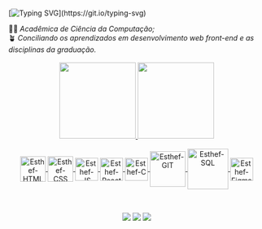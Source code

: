 
<br>

[![Typing SVG](https://readme-typing-svg.herokuapp.com?font=Poppins&weight=200&size=30&duration=6000&pause=1000&color=5C7087&width=435&lines=Ol%C3%A1%2C+eu+sou+a+Esth%C3%A9fani!;Hello%2C+I'm+Esth%C3%A9fani!)](https://git.io/typing-svg)
<!--Para centralizar: &center=true&vCenter=true&width=1000&-->
<div>
👩‍💻 <em>Acadêmica de Ciência da Computação; </em></div>
🪴 <em>Conciliando os aprendizados em desenvolvimento web front-end e as disciplinas da graduação.</em>
<br><br>

 <div align="center">
  <a href="https://github.com/Esthefani-Possamai">
  <img height="150em" src="https://github-readme-stats-git-masterrstaa-rickstaa.vercel.app/api?username=Esthefani-Possamai&show_icons=true&theme=nord&include_all_commits=true&count_private=true"/>
  <img height="150em" src="https://github-readme-stats-git-masterrstaa-rickstaa.vercel.app/api/top-langs/?username=Esthefani-Possamai&layout=compact&langs_count=6&theme=nord"/>
</div> 
  
<div align="center" style="display: inline_block"><br>
  <img align="center" alt="Esthef-HTML" height="50" width="50" src="https://cdn.jsdelivr.net/gh/devicons/devicon/icons/html5/html5-plain-wordmark.svg">
  <img align="center" alt="Esthef-CSS" height="50" width="50" src="https://cdn.jsdelivr.net/gh/devicons/devicon/icons/css3/css3-plain-wordmark.svg">
  <img align="center" alt="Esthef-JS" height="45" width="45" src="https://cdn.jsdelivr.net/gh/devicons/devicon/icons/javascript/javascript-original.svg">
  <img align="center" alt="Esthef-React" height="45" width="45" src="https://cdn.jsdelivr.net/gh/devicons/devicon/icons/react/react-original.svg">
  <img align="center" alt="Esthef-C" height="45" width="45" src="https://cdn.jsdelivr.net/gh/devicons/devicon/icons/c/c-plain.svg">
  <img align="center" alt="Esthef-GIT" height="70" width="70" src="https://cdn.jsdelivr.net/gh/devicons/devicon/icons/git/git-plain-wordmark.svg">
  <img align="center" alt="Esthef-SQL" height="80" width="80" src="https://cdn.jsdelivr.net/gh/devicons/devicon/icons/mysql/mysql-plain-wordmark.svg">
  <img align="center" alt="Esthef-Figma" height="45" width="45" src="https://cdn.jsdelivr.net/gh/devicons/devicon/icons/figma/figma-original.svg">
  
  </div>
  
  ##
 
<div align="center">
   <br>
  <a href = "mailto: esthefani_possamai@hotmail.com" target="_blank"><img src="https://img.shields.io/badge/-Gmail-%23333?style=for-the-badge&logo=gmail&logoColor=white" target="_blank"></a>
  <a href="https://www.instagram.com/esthefanipsm" target="_blank"><img src="https://img.shields.io/badge/-Instagram-%23E4405F?style=for-the-badge&logo=instagram&logoColor=white" target="_blank"></a>
  <a href="https://www.linkedin.com/in/esth%C3%A9fani-possamai-41b4981a3?lipi=urn%3Ali%3Apage%3Ad_flagship3_profile_view_base_contact_details%3BIDL8KCwgTcuUaogq7jl9sw%3D%3D" target="_blank"><img src="https://img.shields.io/badge/-LinkedIn-%230077B5?style=for-the-badge&logo=linkedin&logoColor=white" target="_blank"></a>
  
</div>
